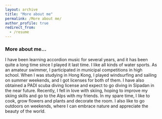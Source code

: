 ```yaml
---
layout: archive
title: "More about me"
permalink: /More about me/
author_profile: true
redirect_from:
  - /resume
---
```



### More about me...
I have been learning accordion music for several years, and it has been quite a long time since I played it last time. I like all kinds of water sports. As an amateur swimmer, I participated in municipal competitions in high school. When I was studying in Hong Kong, I played windsurfing and sailing on summer weekends, and I got licenses for both of them. I have also obtained a PADI scuba diving license and expect to go diving in Sipadan in the near future. Recently, I fell in love with skiing, hoping to improve my skiing skills and go to the Alps with my friends. In my spare time, I like to cook, grow flowers and plants and decorate the room. I also like to go outdoors on weekends, where I can embrace nature and appreciate the beauty of the world.

 
